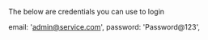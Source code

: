 The below are credentials you can use to login   


 email: 'admin@service.com',
 password: 'Password@123',






